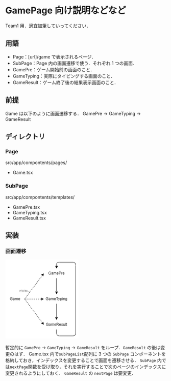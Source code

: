 # GamePage 向け説明などなど

Team1 用．適宜加筆していってください．

## 用語

- Page：[url]/game で表示されるページ．
- SubPage：Page 内の画面遷移で使う．それぞれ 1 つの画面．
- GamePre：ゲーム開始前の画面のこと．
- GameTyping：実際にタイピングする画面のこと．
- GameResult：ゲーム終了後の結果表示画面のこと．

## 前提

Game は以下のように画面遷移する．
GamePre → GameTyping → GameResult

## ディレクトリ

### Page

src/app/compontents/pages/

- Game.tsx

### SubPage

src/app/compontents/templates/

- GamePre.tsx
- GameTyping.tsx
- GameResult.tsx

## 実装

### 画面遷移

![画面遷移図](./img/game-page/screen-transition.png)

暫定的に `GamePre` → `GameTyping` → `GameResult` をループ．`GameResult` の後は変更のはず．
Game.tsx 内で`subPageList`配列に 3 つの `SubPage` コンポーネントを格納しておき，インデックスを変更することで画面を遷移させる．
`SubPage` 内では`nextPage`関数を受け取り，それを実行することで次のページのインデックスに変更されるようにしておく．
`GameResult` の `nextPage` は要変更．
